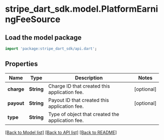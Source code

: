 # stripe_dart_sdk.model.PlatformEarningFeeSource

## Load the model package
```dart
import 'package:stripe_dart_sdk/api.dart';
```

## Properties
Name | Type | Description | Notes
------------ | ------------- | ------------- | -------------
**charge** | **String** | Charge ID that created this application fee. | [optional] 
**payout** | **String** | Payout ID that created this application fee. | [optional] 
**type** | **String** | Type of object that created the application fee. | 

[[Back to Model list]](../README.md#documentation-for-models) [[Back to API list]](../README.md#documentation-for-api-endpoints) [[Back to README]](../README.md)


